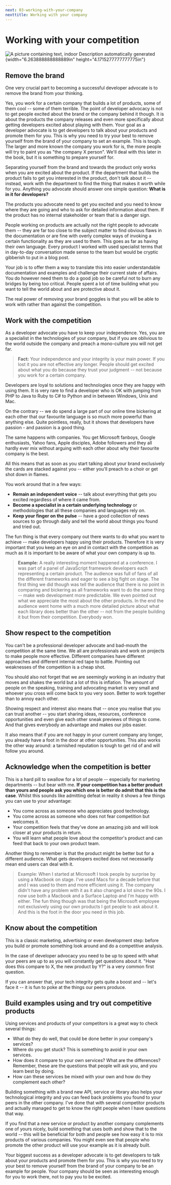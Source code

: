 ```yaml
---
next: 03-working-with-your-company
nexttitle: Working with your company
---
```

# Working with your competition

![A picture containing text, indoor Description automatically
generated](media/image3.tiff){width="6.263888888888889in"
height="4.1715277777777775in"}

## Remove the brand

One very crucial part to becoming a successful developer advocate is to
remove the brand from your thinking.

Yes, you work for a certain company that builds a lot of products, some
of them cool -- some of them terrible. The point of developer advocacy
is not to get people excited about the brand or the company behind it
though. It is about the products the company releases and even more
specifically about getting developers excited about playing with them.
Your goal as a developer advocate is to get developers to talk about
your products and promote them for you. This is why you need to try your
best to remove yourself from the brand of your company to set an
example. This is tough. The larger and more known the company you work
for is, the more people will try to paint you as "the company X person".
We'll deal with this later in the book, but it is something to prepare
yourself for.

Separating yourself from the brand and towards the product only works
when you are excited about the product. If the department that builds
the product fails to get you interested in the product, don\'t talk
about it -- instead, work with the department to find the thing that
makes it worth while for you. Anything you advocate should answer one
simple question: **What is in it for developers?**

The products you advocate need to get you excited and you need to know
where they are going and who to ask for detailed information about them.
If the product has no internal stakeholder or team that is a danger
sign.

People working on products are actually not the right people to advocate
them -- they are far too close to the subject matter to find obvious
flaws in the documentation or are fine with overly complex ways of
invoking a certain functionality as they are used to them. This goes as
far as having their own language. Every product I worked with used
specialist terms that in day-to-day conversation made sense to the team
but would be cryptic gibberish to put in a blog post.

Your job is to offer them a way to translate this into easier
understandable documentation and examples and challenge their current
state of affairs. You do however need them to do a good job so be
careful not to burn any bridges by being too critical. People spent a
lot of time building what you want to tell the world about and are
protective about it.

The real power of removing your brand goggles is that you will be able
to work with rather than against the competition.

## Work with the competition

As a developer advocate you have to keep your independence. Yes, you are
a specialist in the technologies of your company, but if you are
oblivious to the world outside the company and preach a mono-culture you
will not get far.

> **Fact:** Your independence and your integrity is your main power. If
you lost it you are not effective any longer. People should get excited
about what you do because they trust your judgment -- not because you
work for a certain company.

Developers are loyal to solutions and technologies once they are happy
with using them. It is very rare to find a developer who is OK with
jumping from PHP to Java to Ruby to C\# to Python and in between
Windows, Unix and Mac.

On the contrary -- we do spend a large part of our online time bickering
at each other that our favourite language is so much more powerful than
anything else. Quite pointless, really, but it shows that developers
have passion - and passion is a good thing.

The same happens with companies. You get Microsoft fanboys, Google
enthusiasts, Yahoo fans, Apple disciples, Adobe followers and they all
hardly ever mix without arguing with each other about why their
favourite company is the best.

All this means that as soon as you start talking about your brand
exclusively the cards are stacked against you -- either you\'ll preach
to a choir or get shot down in flames.

You work around that in a few ways:

* **Remain an independent voice** -- talk about everything that gets you excited regardless of where it came from.
* **Become a specialist in a certain underlying technology** or methodologies that all these companies and languages rely on.
* **Keep your finger on the pulse** -- have a good collection of news sources to go through daily and tell the world about things you found and tried out.

The fun thing is that every company out there wants to do what you want
to achieve -- make developers happy using their products. Therefore it
is very important that you keep an eye on and in contact with the
competition as much as it is important to be aware of what your own
company is up to.

> **Example:** A really interesting moment happened at a conference. I was
part of a panel of JavaScript framework developers each representing a
certain product. The audience was full of fans of all the different
frameworks and eager to see a big fight on stage. The first thing we did
though was tell the audience that there is no point in comparing and
bickering as all frameworks want to do the same thing -- make web
development more predictable. We even pointed out what we appreciate the
most about the other products. In the end the audience went home with a
much more detailed picture about what each library does better than the
other -- not from the people building it but from their competition.
Everybody won.

## Show respect to the competition

You can\'t be a professional developer advocate and bad-mouth the
competition at the same time. We all are professionals and work on
projects to make people more effective. Different companies have
different approaches and different internal red tape to battle. Pointing
out weaknesses of the competition is a cheap shot.

You should also not forget that we are seemingly working in an industry
that moves and shakes the world but a lot of this is inflation. The
amount of people on the speaking, training and advocating market is very
small and whoever you cross will come back to you very soon. Better to
work together than to annoy each other.

Showing respect and interest also means that -- once you realise that
you can trust another -- you start sharing ideas, resources, conference
opportunities and even give each other sneak previews of things to come.
And that gives everybody an advantage and makes our jobs easier.

It also means that if you are not happy in your current company any
longer, you already have a foot in the door at other opportunities. This
also works the other way around: a tarnished reputation is tough to get
rid of and will follow you around.

## Acknowledge when the competition is better

This is a hard pill to swallow for a lot of people -- especially for
marketing departments -- but bear with me. **If your competition has a
better product than yours and people ask you which one is better do
admit that this is the case**. Whilst this sounds like admitting defeat
in reality it shows a few things you can use to your advantage:

* You come across as someone who appreciates good technology.
* You come across as someone who does not fear competition but welcomes it.
* Your competition feels that they\'ve done an amazing job and will look closer at your products in return.
* You will learn what people love about the competitor\'s product and can feed that back to your own product team.

Another thing to remember is that the product might be better but for a
different audience. What gets developers excited does not necessarily
mean end users can deal with it.

> Example: When I started at Microsoft I took people by surprise by using
a Macbook on stage. I've used Macs for a decade before that and I was
used to them and more efficient using it. The company didn't have any
problem with it as it also changed a lot since the 90s. I now use both a
Macbook and a Surface Laptop and I'm happy with either. The fun thing
though was that being the Microsoft employee not exclusively using our
own products I got people to ask about it. And this is the foot in the
door you need in this job.

## Know about the competition

This is a classic marketing, advertising or even development step:
before you build or promote something look around and do a competitive
analysis.

In the case of developer advocacy you need to be up to speed with what
your peers are up to as you will constantly get questions about it.
\"How does this compare to X, the new product by Y?\" is a very common
first question.

If you can answer that, your tech integrity gets quite a boost and --
let\'s face it -- it is fun to poke at the things our peers produce.

## Build examples using and try out competitive products

Using services and products of your competitors is a great way to check
several things:

* What do they do well, that could be done better in your company\'s services?
* Where do you get stuck? This is something to avoid in your own services.
* How does it compare to your own services? What are the differences? Remember, these are the questions that people will ask you, and you learn best by doing.
* How can these services be mixed with your own and how do they complement each other?

Building something with a brand new API, service or library also helps
your technological integrity and you can feed back problems you found to
your peers in the other company. I\'ve done that with several competitor
products and actually managed to get to know the right people when I
have questions that way.

If you find that a new service or product by another company complements
one of yours nicely, build something that uses both and show that to the
world -- this will be beneficial for both and people see how easy it is
to mix products of various companies. You might even see that people who
promote the other product will use your example as it is already built.

Your biggest success as a developer advocate is to get developers to
talk about your products and promote them for you. This is why you need
to try your best to remove yourself from the brand of your company to be
an example for people. Your company should be seen as interesting enough
for you to work there, not to pay you to be excited.
